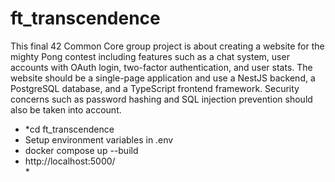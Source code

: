 # ft_transcendence
This final 42 Common Core group project is about creating a website for the mighty Pong contest including features such as a chat system, user accounts with OAuth login, two-factor authentication, and user stats. The website should be a single-page application and use a NestJS backend, a PostgreSQL database, and a TypeScript frontend framework. Security concerns such as password hashing and SQL injection prevention should also be taken into account.


- *cd ft_transcendence <br>
- Setup environment variables in .env <br>
- docker compose up --build <br>
- http://localhost:5000/ <br>*
